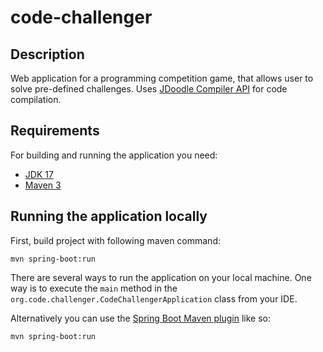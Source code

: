 # code-challenger

## Description
Web application for a programming competition game, that allows user to solve pre-defined challenges.
Uses [JDoodle Compiler API](https://jdoodle.com/compiler-api) for code compilation.

## Requirements

For building and running the application you need:

- [JDK 17](https://www.oracle.com/java/technologies/javase/jdk17-archive-downloads.html)
- [Maven 3](https://maven.apache.org)

## Running the application locally
First, build project with following maven command:

```shell
mvn spring-boot:run
```

There are several ways to run the application on your local machine. One way is to execute the `main` method in
the `org.code.challenger.CodeChallengerApplication` class from your IDE.

Alternatively you can use
the [Spring Boot Maven plugin](https://docs.spring.io/spring-boot/docs/current/reference/html/build-tool-plugins-maven-plugin.html)
like so:

```shell
mvn spring-boot:run
```
